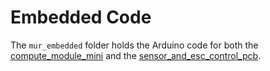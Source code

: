 # Embedded Code

The `mur_embedded` folder holds the Arduino code for both the [compute_module_mini](../PCBs/compute_module_mini_pcb) and the [sensor_and_esc_control_pcb](../PCBs/sensor_and_esc_control_pcb).
